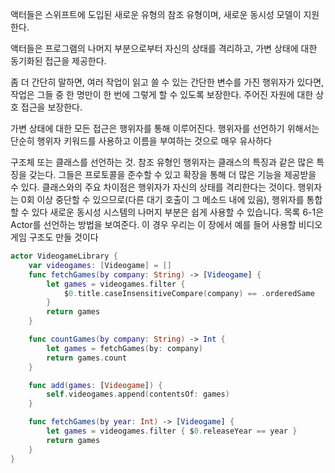 액터들은 스위프트에 도입된 새로운 유형의 참조 유형이며, 새로운 동시성 모델이 지원한다. 

액터들은 프로그램의 나머지 부분으로부터 자신의 상태를 격리하고, 가변 상태에 대한 동기화된 접근을 제공한다. 

좀 더 간단히 말하면, 여러 작업이 읽고 쓸 수 있는 간단한 변수를 가진 행위자가 있다면, 작업은 그들 중 한 명만이 한 번에 그렇게 할 수 있도록 보장한다. 주어진 자원에 대한 상호 접근을 보장한다.

가변 상태에 대한 모든 접근은 행위자를 통해 이루어진다. 행위자를 선언하기 위해서는 단순히 행위자 키워드를 사용하고 이름을 부여하는 것으로 매우 유사하다

구조체 또는 클래스를 선언하는 것. 참조 유형인 행위자는 클래스의 특징과 같은 많은 특징을 갖는다. 그들은 프로토콜을 준수할 수 있고 확장을 통해 더 많은 기능을 제공받을 수 있다. 클래스와의 주요 차이점은 행위자가 자신의 상태를 격리한다는 것이다. 행위자는 0회 이상 중단할 수 있으므로(다른 대기 호출이 그 메소드 내에 있음), 행위자를 통합할 수 있다
새로운 동시성 시스템의 나머지 부분은 쉽게 사용할 수 있습니다.
목록 6-1은 Actor를 선언하는 방법을 보여준다. 이 경우 우리는 이 장에서 예를 들어 사용할 비디오게임 구조도 만들 것이다

```swift
actor VideogameLibrary {
	var videogames: [Videogame] = []
	func fetchGames(by company: String) -> [Videogame] {
		let games = videogames.filter { 
			$0.title.caseInsensitiveCompare(company) == .orderedSame 
		}
		return games
	}

	func countGames(by company: String) -> Int {
		let games = fetchGames(by: company)
		return games.count
	}

    func add(games: [Videogame]) {
		self.videogames.append(contentsOf: games)
	}

    func fetchGames(by year: Int) -> [Videogame] {
		let games = videogames.filter { $0.releaseYear == year }
		return games
	}
}
```
